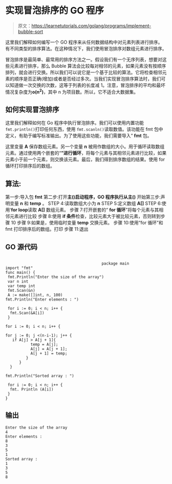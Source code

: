 # 实现冒泡排序的 GO 程序

> 原文：<https://learnetutorials.com/golang/programs/implement-bubble-sort>

这里我们解释如何编写一个 GO 程序来从任何数据结构中对元素列表进行排序。有不同类型的排序算法。在这种情况下，我们使用冒泡排序对数组元素进行排序。

冒泡排序是最简单、最常用的排序方法之一。假设我们有一个无序列表，想要对这些元素进行排序，那么 Bubble 算法会比较每对相邻的元素，如果元素没有按顺序排列，就会进行交换。所以我们可以说它是一个基于比较的算法。它将检查相邻元素的顺序是否正确(增加)或者是否经过多次。当我们实现冒泡排序算法时，我们可以知道做一次交换的次数，这等于列表的长度减 1。注意，冒泡排序的平均和最坏情况复杂度为**ο(n<sup>2</sup>)**，其中 n 为项目数。所以，它不适合大数据集。

## 如何实现冒泡排序

这里我们解释如何在 Go 程序中执行冒泡排序。我们可以使用内置功能 `fmt.println()`打印任何东西，使用 `fmt.scanln()`读取数值。该功能在 fmt 包中定义，有助于编写标准输出。为了使用这些功能，我们需要导入“ **fmt** 包。

这里变量 **A** 保存数组元素。另一个变量 **n** 被用作数组的大小。用于循环读取数组元素。通过使用两个嵌套的“**”进行循环**，将每个元素与其相邻元素进行比较，如果元素小于前一个元素，则交换该元素。最后，我们得到排序数组的结果。使用 for 循环打印排序后的数组。

## 算法:

第一步:导入包 **fmt**
第二步:打开**主()**启动程序，GO 程序执行从**主()**
开始第三步:声明变量 **n** 和 **temp** 。
STEP 4:读取数组大小为 **n**
STEP 5:定义数组 **A[]**
STEP 6:使用‘**for loop**读取 **A[]** 数组元素。
步骤 7:打开嵌套的“ **for 循环**”将每个元素与其相邻元素进行比较
步骤 8:使用 **if 条件**检查，比较元素大于被比较元素，否则转到步骤 10
步骤 9:如果是，使用临时变量 **temp** 交换元素。
步骤 10:使用“for 循环”和 fmt 打印排序后的数组。打印
步骤 11:退出

## GO 源代码

```

                                          package main
import "fmt"
func main() {
 fmt.Println("Enter the size of the array")
 var n int
 var temp int
 fmt.Scan(&n)
 A := make([]int, n, 100)
fmt.Println("Enter elements : ")

 for i := 0; i < n; i++ {
  fmt.Scan(&A[i])
 }

for i := 0; i < n; i++ {

for j := 0; j <(n-i-1); j++ {
   if A[j] > A[j + 1]{
           temp = A[j];
           A[j] = A[j + 1];
           A[j + 1] = temp;
         }
      }
  }

fmt.Println("Sorted array : ")

 for i := 0; i < n; i++ {
  fmt. Println (A[i])
 }
}

```

## 输出

```
Enter the size of the array
4
Enter elements : 
8
3
5
1
Sorted array : 
1
3
5
8
```